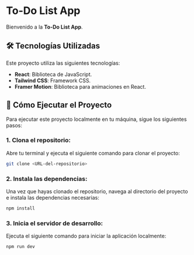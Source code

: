 # To-Do List App

Bienvenido a la **To-Do List App**.

## 🛠️ Tecnologías Utilizadas

Este proyecto utiliza las siguientes tecnologías:

- **React**: Biblioteca de JavaScript.
- **Tailwind CSS**: Framework CSS.
- **Framer Motion**: Biblioteca para animaciones en React.

## 🚀 Cómo Ejecutar el Proyecto

Para ejecutar este proyecto localmente en tu máquina, sigue los siguientes pasos:

### 1. **Clona el repositorio**:
   
Abre tu terminal y ejecuta el siguiente comando para clonar el proyecto:

```bash
git clone <URL-del-repositorio>
```

### 2. **Instala las dependencias**:

Una vez que hayas clonado el repositorio, navega al directorio del proyecto e instala las dependencias necesarias:

```bash
npm install
```

### 3. **Inicia el servidor de desarrollo**:

Ejecuta el siguiente comando para iniciar la aplicación localmente:

```bash
npm run dev
```

